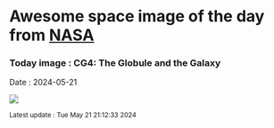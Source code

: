 
# Awesome space image of the day from [NASA](https://api.nasa.gov/)

### Today image : CG4: The Globule and the Galaxy
Date : 2024-05-21

![](https://apod.nasa.gov/apod/image/2405/Cg4Galaxy_CtioRector_960.jpg)

<small>Latest update : Tue May 21 21:12:33 2024</small>
        